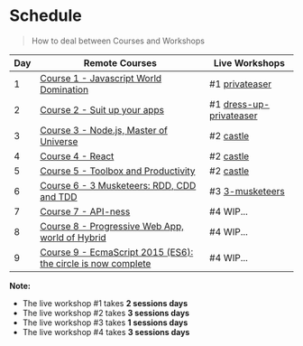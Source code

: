 # Schedule

> How to deal between Courses and Workshops

| Day | Remote Courses | Live Workshops
| --- | --- | ---
| 1 | [Course 1 - Javascript World Domination](https://github.com/92bondstreet/javascript-empire#course-1---javascript-world-domination) | #1 [privateaser](https://github.com/92bondstreet/privateaser)
| 2 | [Course 2 - Suit up your apps](https://github.com/92bondstreet/javascript-empire#course-2---suit-up-your-apps) | #1 [dress-up-privateaser](https://github.com/92bondstreet/dress-up-privateaser)
| 3 | [Course 3 - Node.js, Master of Universe](https://github.com/92bondstreet/javascript-empire#course-3---nodejs-master-of-universe) | #2 [castle](https://github.com/92bondstreet/castle)
| 4 | [Course 4 - React](https://github.com/92bondstreet/javascript-empire#course-4---react) | #2 [castle](https://github.com/92bondstreet/castle)
| 5 | [Course 5 - Toolbox and Productivity](https://github.com/92bondstreet/javascript-empire#course-5---toolbox-and-productivity) | #2 [castle](https://github.com/92bondstreet/castle)
| 6 | [Course 6 - 3 Musketeers: RDD, CDD and TDD](https://github.com/92bondstreet/javascript-empire#course-6---3-musketeers-rdd-cdd-and-tdd) | #3 [3-musketeers](https://github.com/92bondstreet/3-musketeers)
| 7 | [Course 7 - API-ness](https://github.com/92bondstreet/javascript-empire#course-7---api-ness) | #4 WIP...
| 8 | [Course 8 - Progressive Web App, world of Hybrid](https://github.com/92bondstreet/javascript-empire#course-8---progressive-web-app-world-of-hybrid) | #4 WIP...
| 9 | [Course 9 - EcmaScript 2015 (ES6): the circle is now complete](https://github.com/92bondstreet/javascript-empire#course-9---ecmascript-2015-es6-the-circle-is-now-complete) | #4 WIP...

**Note:**

* The live workshop #1 takes **2 sessions days**
* The live workshop #2 takes **3 sessions days**
* The live workshop #3 takes **1 sessions days**
* The live workshop #4 takes **3 sessions days**
